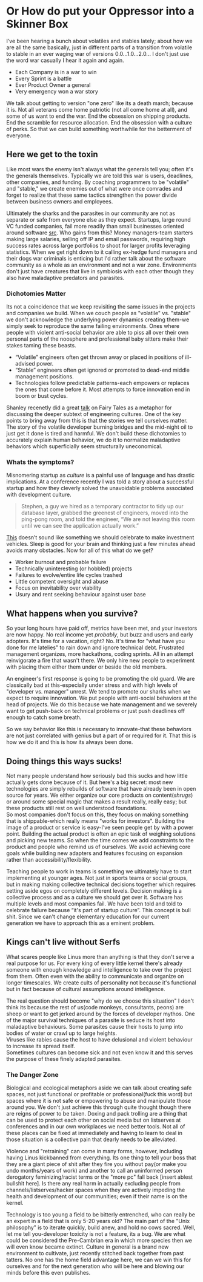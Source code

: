 # Or How do put your Oppressor into a Skinner Box
I’ve been hearing a bunch about volatiles and stables lately; about how we are all the same basically, just in different parts of a transition from volatile to stable in an ever waging war of versions 0.0...1.0...2.0... I don't just use the word war casually I hear it again and again.

* Each Company is in a war to win
* Every Sprint is a battle
* Ever Product Owner a general
* Very emergency won a war story 

We talk about getting to version "one zero" like its a death march; because it is.  Not all veterans come home patriotic (not all come home at all), and some of us want to end the war.  End the obsession on shipping products.  End the scramble for resource allocation. End the obsession with a culture of perks.  So that we can build something worthwhile for the betterment of everyone.

## Here we get to the toxin
Like most wars the enemy isn't always what the generals tell you; often it's the generals themselves.  Typically we are told this war is users, deadlines, other companies, and funding. By coaching programmers to be "volatile" and "stable," we create enemies out of what were once comrades and forget to realize that these same tactics strengthen the power divide between business owners and employees.

Ultimately the sharks and the parasites in our community are not as separate or safe from everyone else as they expect.  Startups, large round VC funded companies, fail more readily than small businesses oriented around software 
[src](http://www.inc.com/mark-peter-davis/why-you-should-not-raise-venture-capital-money.html). 
Who gains from this? Money managers-team starters making large salaries, selling off IP and email passwords, requiring high success rates across large portfolios to shoot for larger profits leveraging statistics.
When we get right down to it calling ex-hedge fund managers and their dogs war criminals is enticing but I'd rather talk about the software community as a whole as an environment and not a war zone.
Environments don't just have creatures that live in symbiosis with each other though they also have maladaptive predators and parasites.  

### Dichotomies Matter
Its not a coincidence that we keep revisiting the same issues in the projects and companies we build.  When we couch people as "volatile" vs. "stable" we don't acknowledge the underlying power dynamics creating them-we simply seek to reproduce the same failing environments.  Ones where people with violent anti-social behavior are able to piss all over their own personal parts of the noosphere and professional baby sitters make their stakes taming these beasts.

* “Volatile” engineers often get thrown away or placed in positions of ill-advised power.
* “Stable” engineers often get ignored or promoted to dead-end middle management positions.
* Technologies follow predictable patterns-each empowers or replaces the ones that come before it. Most attempts to force innovation end in boom or bust cycles.

Shanley recenetly did a great [talk](https://medium.com/about-work/3ac19d4bd478) 
on Fairy Tales as a metaphor for discussing the deeper subtext of engineering cultures.  One of the key points to bring away from this is that the stories we tell ourselves matter.   
The story of the volatile developer burning bridges and the mid-night oil to just get it done is tired and harmful.
We don't build these dichotomies to accurately explain human behavior, we do it to normalize maladaptive behaviors which superficially seem structurally uneconomical. 

### Whats the symptoms?
Misnomering startup as *culture* is a painful use of language and has drastic implications. At a conference recently I was told a story about a successful startup and how they cleverly solved the unavoidable problems associated with development culture.
> Stephen, a guy we hired as a temporary contractor to tidy up our database layer, grabbed the greenest of engineers, moved into the ping-pong room, and told the engineer, “We are not leaving this room until we can see the application actually work.” 

[This](http://www.randsinrepose.com/archives/2012/11/14/stables_and_volatiles.html)
doesn’t sound like something we should celebrate to make investment vehicles.  Sleep is good for your brain and thinking just a few minutes ahead avoids many obstacles. Now for all of this what do we get?

* Worker burnout and probable failure
* Technically uninteresting (or hobbled) projects
* Failures to evolve/entire life cycles trashed
* Little competent oversight and abuse
* Focus on inevitability over viability
* Usury and rent seeking behaviour against user base

## What happens when you survive?
So your long hours have paid off, metrics have been met, and your investors are now happy. No real income yet *probably*, but buzz and users and early adopters. It's time for a vacation, right?  No. It's time for "what have you done for me latelies" to rain down and ignore technical debt.  Frustrated management organizes, more hackathons, coding sprints.  All in an attempt reinvigorate a fire that wasn't there.  We only hire new people to experiment with placing them either them under or beside the old members.

An engineer's first response is going to be promoting the old guard. We are classically bad at this-especially under stress and with high levels of "developer vs. manager" unrest.  We tend to promote our sharks when we expect to require innovation. We put people with anti-social behaviors at the head of projects.  We do this because we hate management and we severely want to get push-back on technical problems or just push deadlines off enough to catch some breath.

So we say behavior like this is  necessary to innovate-that these behaviors are not just correlated with genius but a part of or required for it. That this is how we do it and this is how its always been done.

## Doing things this ways sucks!
Not many people understand how seriously bad this sucks and how little actually gets done because of it.  But here's a big secret: most new technologies are simply rebuilds of software that have already been in open source for years.  We either organize our core products on content(*shrugs*) or around some special magic that makes a result really, really easy; but these products still rest on well understood foundations.  
So most companies don't focus on this, they focus on making something that is shippable-which really means "works for investors".   Building the image of a product or service is easy-I've seen people get by with a power point. Building the actual product is often an epic task of weighing solutions and picking new teams.  So when the time comes we add constraints to the product and people who remind us of ourselves.  We avoid achieving core goals while building new adapters and features focusing on expansion rather than accessibility/flexibility.

Teaching people to work in teams is something we ultimately have to start implementing at younger ages. Not just in sports teams or social groups, but in making making collective technical decisions together which requires setting aside egos on completely different levels.  Decision making is a collective process and as a culture we should get over it.
Software has multiple levels and most companies fail.  We have been told and told to celebrate failure because “it's part of startup culture”. This concept is bull shit. Since we can't change elementary education for our current generation we have to approach this as a eminent problem.  

## Kings can't live without Serfs
What scares people like Linus more than anything is that they don't serve a real purpose for us. For every king of every little kernel there's already someone with enough knowledge and intelligence to take over the project from them. Often even with the ability to communicate and organize on longer timescales.  We create cults of personality not because it's functional but in fact because of cultural assumptions around intelligence.

The real question should become "why do we choose this situation"  I don't think its because the rest of us(code monkeys, consultants, peons) are sheep or want to get jerked around by the forces of developer mythos.  One of the major survival techniques of a parasite is seduce its host into maladaptive behaviours.  Some parasites cause their hosts to jump into bodies of water or crawl up to large heights.  
Viruses like rabies cause the host to have delusional and violent behaviour to increase its spread itself.  
Sometimes cultures can become sick and not even know it and this serves the purpose of these finely adapted parasites.

### The Danger Zone
Biological and ecological metaphors aside we can talk about creating safe spaces, not just functional or profitable or professional(fuck this word) but spaces where it is not safe or empowering to abuse and manipulate those around you.
We don't just achieve this through quite thought though there are reigns of power to be taken.  Doxing and pack trolling are a thing that can be used to protect each other on social media but on listserves at conferences and in our own workplaces we need better tools.
Not all of these places can be fixed at immediately and having to learn to deal in those situation is a collective pain that dearly needs to be alleviated.  

Violence and "retraining" can come in many forms, however, including having Linus kickbanned from everything.  Its one thing to tell your boss that they are a giant piece of shit after they fire you without pay(or make you undo months/years of work) and another to call an uninformed person derogatory feminizing/racist terms or the "more pc" fall back [insert ablest bullshit here].  Is there any real harm in actually excluding people from channels/listserves/hacker spaces when they are actively impeding the health and development of our communities; even if their name is on the kernel.

Technology is too young a field to be bitterly entrenched, who can really be an expert in a field that is only 5-20 years old?  The main part of the "Unix philosophy" is to iterate quickly, build anew, and hold no cows sacred.  Well, let me tell you-developer toxicity is not a feature, its a bug.  We are what could be considered the Pre-Cambrian era in which more species then we will even know became extinct.  Culture in general is a brand new environment to cultivate, just recently stitched back together from past tatters.
No one has the home field advantage here, we can we win this for ourselves and for the next generation who will be here and blowing our minds before this even publishes.

